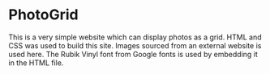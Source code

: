 # PhotoGrid
This is a very simple website which can display photos as a grid. HTML and CSS was used to build this site. 
Images sourced from an external website is used here. The Rubik Vinyl font from Google fonts is used by embedding it in the HTML file.
